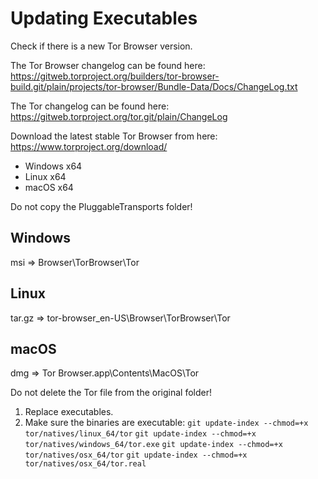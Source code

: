 # Updating Executables

Check if there is a new Tor Browser version.

The Tor Browser changelog can be found here: https://gitweb.torproject.org/builders/tor-browser-build.git/plain/projects/tor-browser/Bundle-Data/Docs/ChangeLog.txt

The Tor changelog can be found here: https://gitweb.torproject.org/tor.git/plain/ChangeLog

Download the latest stable Tor Browser from here: https://www.torproject.org/download/

- Windows x64
- Linux x64
- macOS x64

Do not copy the PluggableTransports folder!

## Windows
msi => Browser\TorBrowser\Tor

## Linux
tar.gz => tor-browser_en-US\Browser\TorBrowser\Tor

## macOS
dmg => Tor Browser.app\Contents\MacOS\Tor

Do not delete the Tor file from the original folder!

1. Replace executables.
2. Make sure the binaries are executable:
	`git update-index --chmod=+x tor/natives/linux_64/tor`
	`git update-index --chmod=+x tor/natives/windows_64/tor.exe`
	`git update-index --chmod=+x tor/natives/osx_64/tor`
	`git update-index --chmod=+x tor/natives/osx_64/tor.real`
